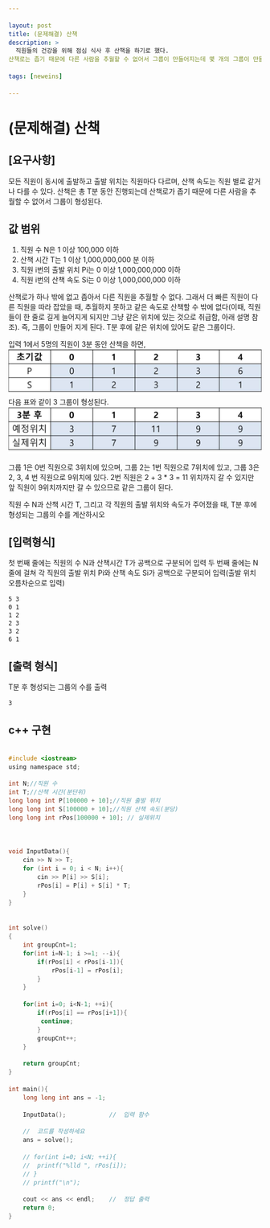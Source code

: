 ```yaml
---

layout: post
title: (문제해결) 산책
description: >
  직원들의 건강을 위해 점심 식사 후 산책을 하기로 했다.
산책로는 좁기 때문에 다른 사람을 추월할 수 없어서 그룹이 만들어지는데 몇 개의 그룹이 만들어 지는지 알아보려고 한다.

tags: [neweins]

---
```


# (문제해결) 산책

## [요구사항]

모든 직원이 동시에 출발하고 출발 위치는 직원마다 다르며, 산책 속도는 직원 별로 같거나 다를 수 있다. 산책은 총 T분 동안 진행되는데 산책로가 좁기 때문에 다른 사람을 추월할 수 없어서 그룹이 형성된다.

## 값 범위
1. 직원 수 N은 1 이상 100,000 이하
2. 산책 시간 T는 1 이상 1,000,000,000 분 이하
3. 직원 i번의 출발 위치 Pi는 0 이상 1,000,000,000 이하
4. 직원 i번의 산책 속도 Si는 0 이상 1,000,000,000 이하

산책로가 하나 밖에 없고 좁아서 다른 직원을 추월할 수 없다.
그래서 더 빠른 직원이 다른 직원을 따라 잡았을 때, 추월하지 못하고 같은 속도로 산책할 수 밖에 없다(이때, 직원들이 한 줄로 길게 늘어지게 되지만 그냥 같은 위치에 있는 것으로 취급함, 아래 설명 참조). 즉, 그룹이 만들어 지게 된다.
T분 후에 같은 위치에 있어도 같은 그룹이다.

입력 1에서 5명의 직원이 3분 동안 산책을 하면,
![](/assets/img/산책_1.jpg)
다음 표와 같이 3 그룹이 형성된다.
![](/assets/img/산책_2.jpg)

그룹 1은 0번 직원으로 3위치에 있으며,
그룹 2는 1번 직원으로 7위치에 있고,
그룹 3은 2, 3, 4 번 직원으로 9위치에 있다.
2번 직원은 2 + 3 * 3 = 11 위치까지 갈 수 있지만 앞 직원이 9위치까지만 갈 수 있으므로 같은 그룹이 된다.

직원 수 N과 산책 시간 T, 그리고 각 직원의 출발 위치와 속도가 주어졌을 때,
T분 후에 형성되는 그룹의 수를 계산하시오

## [입력형식]

첫 번째 줄에는 직원의 수 N과 산책시간 T가 공백으로 구분되어 입력
두 번째 줄에는 N줄에 걸쳐 각 직원의 출발 위치 Pi와 산책 속도 Si가 공백으로 구분되어 입력(출발 위치 오름차순으로 입력)

~~~
5 3
0 1
1 2
2 3
3 2
6 1
~~~

## [출력 형식]

T분 후 형성되는 그룹의 수를 출력

~~~
3
~~~



## c++ 구현

~~~c

#include <iostream>
using namespace std;

int N;//직원 수
int T;//산책 시간(분단위)
long long int P[100000 + 10];//직원 출발 위치
long long int S[100000 + 10];//직원 산책 속도(분당)
long long int rPos[100000 + 10]; // 실제위치



void InputData(){
	cin >> N >> T;
	for (int i = 0; i < N; i++){
		cin >> P[i] >> S[i];
		rPos[i] = P[i] + S[i] * T;
	}
}


int solve()
{
	int groupCnt=1;
	for(int i=N-1; i >=1; --i){
		if(rPos[i] < rPos[i-1]){
			rPos[i-1] = rPos[i];
		}
	}
	
	for(int i=0; i<N-1; ++i){
		if(rPos[i] == rPos[i+1]){
		 continue;
		}
		groupCnt++;
	}
	
	return groupCnt;
}

int main(){
	long long int ans = -1;

	InputData();			//	입력 함수

	//	코드를 작성하세요
	ans = solve();
	
	// for(int i=0; i<N; ++i){
	// 	printf("%lld ", rPos[i]);
	// }
	// printf("\n");
	
	cout << ans << endl;	//	정답 출력
	return 0;
}



~~~

